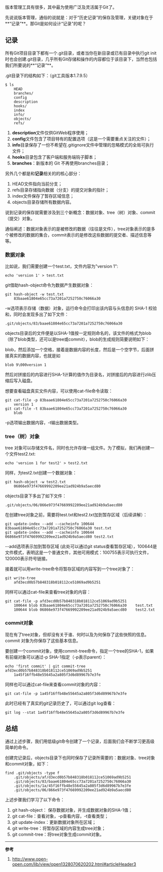 版本管理工具有很多，其中最为使用广泛及灵活属于Git了。

先说说版本管理，通俗的说就是：对于“历史记录”的保存及管理，关键对象在于**“记录”**。那Git是如何设计“记录”的呢？

## 记录

所有Git项目目录下都有一个.git目录，或者当你在新目录或已有目录中执行git init时也会创建.git目录，几乎所有Git存储和操作的内容都位于该目录下，当然也包括我们所要说的**“记录”**。

.git目录下的结构如下：（git工具版本1.7.9.5）

    $ ls
        HEAD
        branches/
        config
        description
        hooks/
        index
        info/
        objects/
        refs/
     
1. **description**文件仅供GitWeb程序使用；
2. **config**文件包含了项目特有的配置选项（这是一个需要重点关注的文件）；
3. **info**目录保存了一份不希望在.gitignore文件中管理的忽略模式的全局可执行文件；
4. **hooks**目录包含了客户端和服务端钩子脚本；
5. **branches**：新版本的 Git 不再使用branches目录；

另外几个都是和**记录**相关的的核心部分：

1. HEAD文件指向当前分支；
2. refs目录存储指向数据（分支）的提交对象的指针；
3. index文件保存了暂存区域信息；
4. objects目录存储所有数据内容。

说到记录的保存就需要涉及到三个新概念：数据对象、tree（树）对象、commit（提交）对象。

通俗阐述：数据对象表示的是被修改的数据（往往是文件），tree对象表示的是多个被修改的数据的集合，commit表示的是修改这些数据的提交者、描述信息等等。

### 数据对象

比如说，我们需要创建一个test.txt，文件内容为"version 1":

    echo 'version 1' > test.txt
    
git借助hash-object命令为数据产生数据对象：

    git hash-object -w test.txt
        83baae61804e65cc73a7201a7252750c76066a30 
    
-w选项表示存储（数据）对象，运行命令会打印出该内容与头信息的 SHA-1 校验和，同时会发现多出了如下文件：

    .git/objects/83/baae61804e65cc73a7201a7252750c76066a30
   
objects目录后的文件便是以SHA-1值按一定规则命名的，该文件的格式为blob（除了blob类型，还可以是tree或commit），blob的生成规则简要说明如下：

blob，然后添加一个空格，接着是数据内容的长度，然后是一个空字节，后面拼接真实的数据内容，也就是如

    blob 9\000version 1
    
然后对拼接后的内容进行SHA-1计算的值作为目录名，对拼接后的内容进行zlib压缩后写入磁盘。

想要查看磁盘真实文件内容，可以使用cat-file命令读取：

    git cat-file -p 83baae61804e65cc73a7201a7252750c76066a30
        version 1
    git cat-file -t 83baae61804e65cc73a7201a7252750c76066a30
        blob
        
-p选项输出数据内容，-t输出数据类型。

### tree（树）对象

tree 对象可以存储文件名，同时也允许存储一组文件。为了模拟，我们再创建一个文件test2.txt:

    echo 'version 1 for test2' > test2.txt
    
同样，为test2.txt创建一个数据对象：

    git hash-object -w test2.txt
        06866e973f47669992209ee21ad924b9a5aecd80
        
objects目录下多出了如下文件：

    .git/objects/06/866e973f47669992209ee21ad924b9a5aecd80
    
在创建tree对象之前，需要将test.txt和test2.txt加到暂存区域（后续讲解）：

    git update-index --add --cacheinfo 100644  83baae61804e65cc73a7201a7252750c76066a30 test.txt
    git update-index --add --cacheinfo 100644  06866e973f47669992209ee21ad924b9a5aecd80 test2.txt
    
--add选项表示加到暂存区域 (此处可以通过git status查看暂存区域），100644是文件模式，表明这是一个普通文件，其他可用模式：100755表示可执行文件，120000表示符号链接。

接着就可以用write-tree命令将暂存区域的内容写到一个tree对象了：

    git write-tree
        afd3ecd0b57b848318b018112ce51069ad9b5251
        
同样可以通过cat-file来查看tree对象的内容：

    git cat-file -p afd3ecd0b57b848318b018112ce51069ad9b5251
        100644 blob 83baae61804e65cc73a7201a7252750c76066a30    test.txt
        100644 blob 06866e973f47669992209ee21ad924b9a5aecd80    test2.txt
        
### commit对象

现在有了tree对象，但却没有关于谁、何时以及为何保存了这些快照的信息。commit 对象为你保存了这些基本信息。

要创建一个commit对象，使用commit-tree命令，指定一个tree的SHA-1，如果有前缀对象可以通过-p SHA-1指定（-p表示parent）：

    echo 'first commit' | git commit-tree afd3ecd0b57b848318b018112ce51069ad9b5251
        1a45f16ffb48e55645a2a805f3d6d89967b7e3fe
        
同样也可以通过cat-file来查看commit对象的内容：

    git cat-file -p 1a45f16ffb48e55645a2a805f3d6d89967b7e3fe
    
此时已经有了真实的git记录历史了，可以通过git log查看：

    git log --stat 1a45f16ffb48e55645a2a805f3d6d89967b7e3fe
    

## 总结

通过上述步骤，我们用低级git命令创建了一个记录，后面我们会不断学习更高级简单的命令。

创建完记录后，objects目录下也同时保存了记录所需要的：数据对象、tree对象和commit对象，如下：

    find .git/objects -type f
        .git/objects/af/d3ecd0b57b848318b018112ce51069ad9b5251
        .git/objects/83/baae61804e65cc73a7201a7252750c76066a30
        .git/objects/1a/45f16ffb48e55645a2a805f3d6d89967b7e3fe
        .git/objects/06/866e973f47669992209ee21ad924b9a5aecd80

上述步骤我们学习了以下命令：

1. git hash-object： 保存数据对象，并生成数据对象的SHA-1值；
2. git cat-file：查看对象，-p查看内容，-t查看类型；
3. git update-index：更新数据对象所在区域；
4. git write-tree：将暂存区域的内容生成tree对象；
5. git commit-tree：将tree对象生成commit对象。

---
**参考**

1. http://www.open-open.com/lib/view/open1328070620202.html#articleHeader3